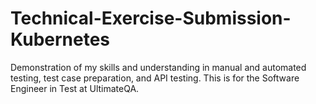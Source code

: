 # Technical-Exercise-Submission-Kubernetes
Demonstration of my skills and understanding in manual and automated testing, test case preparation, and API testing. This is for the Software Engineer in Test at UltimateQA. 
